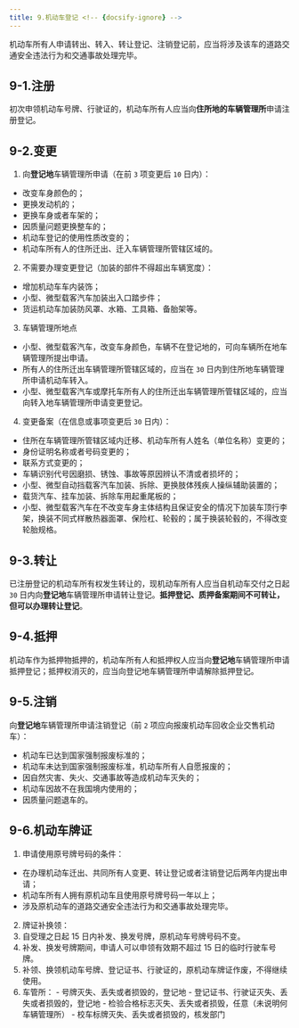```yaml
---
title: 9.机动车登记 <!-- {docsify-ignore} -->
---
```


机动车所有人申请转出、转入、转让登记、注销登记前，应当将涉及该车的道路交通安全违法行为和交通事故处理完毕。

## 9-1.注册

初次申领机动车号牌、行驶证的，机动车所有人应当向**住所地的车辆管理所**申请注册登记。

## 9-2.变更

1. 向**登记地**车辆管理所申请（在前 `3` 项变更后 `10` 日内）：
  - 改变车身颜色的；
  - 更换发动机的；
  - 更换车身或者车架的；
  - 因质量问题更换整车的；
  - 机动车登记的使用性质改变的；
  - 机动车所有人的住所迁出、迁入车辆管理所管辖区域的。

2. 不需要办理变更登记（加装的部件不得超出车辆宽度）：
  - 增加机动车车内装饰；
  - 小型、微型载客汽车加装出入口踏步件；
  - 货运机动车加装防风罩、水箱、工具箱、备胎架等。

3. 车辆管理所地点
  - 小型、微型载客汽车，改变车身颜色，车辆不在登记地的，可向车辆所在地车辆管理所提出申请。
  - 所有人的住所迁出车辆管理所管辖区域的，应当在 `30` 日内到住所地车辆管理所申请机动车转入。
  - 小型、微型载客汽车或摩托车所有人的住所迁出车辆管理所管辖区域的，应当向转入地车辆管理所申请变更登记。

4. 变更备案（在信息或事项变更后 `30` 日内）：
  - 住所在车辆管理所管辖区域内迁移、机动车所有人姓名（单位名称）变更的；
  - 身份证明名称或者号码变更的；
  - 联系方式变更的；
  - 车辆识别代号因磨损、锈蚀、事故等原因辨认不清或者损坏的；
  - 小型、微型自动挡载客汽车加装、拆除、更换肢体残疾人操纵辅助装置的；
  - 载货汽车、挂车加装、拆除车用起重尾板的；
  - 小型、微型载客汽车在不改变车身主体结构且保证安全的情况下加装车顶行李架，换装不同式样散热器面罩、保险杠、轮毂的；属于换装轮毂的，不得改变轮胎规格。

## 9-3.转让

已注册登记的机动车所有权发生转让的，现机动车所有人应当自机动车交付之日起 `30` 日内向**登记地**车辆管理所申请转让登记。**抵押登记、质押备案期间不可转让，但可以办理转让登记**。

## 9-4.抵押

机动车作为抵押物抵押的，机动车所有人和抵押权人应当向**登记地**车辆管理所申请抵押登记；抵押权消灭的，应当向登记地车辆管理所申请解除抵押登记。

## 9-5.注销

向**登记地**车辆管理所申请注销登记（前 `2` 项应向报废机动车回收企业交售机动车）：
  - 机动车已达到国家强制报废标准的；
  - 机动车未达到国家强制报废标准，机动车所有人自愿报废的；
  - 因自然灾害、失火、交通事故等造成机动车灭失的；
  - 机动车因故不在我国境内使用的；
  - 因质量问题退车的。

## 9-6.机动车牌证

1. 申请使用原号牌号码的条件：
  - 在办理机动车迁出、共同所有人变更、转让登记或者注销登记后两年内提出申请；
  - 机动车所有人拥有原机动车且使用原号牌号码一年以上；
  - 涉及原机动车的道路交通安全违法行为和交通事故处理完毕。

2. 牌证补换领：
  1. 自受理之日起 15 日内补发、换发号牌，原机动车号牌号码不变。
  2. 补发、换发号牌期间，申请人可以申领有效期不超过 15 日的临时行驶车号牌。
  3. 补领、换领机动车号牌、登记证书、行驶证的，原机动车牌证作废，不得继续使用。
  4. 车管所：
    - 号牌灭失、丢失或者损毁的，登记地
    - 登记证书、行驶证灭失、丢失或者损毁的，登记地
    - 检验合格标志灭失、丢失或者损毁，任意（未说明何车辆管理所）
    - 校车标牌灭失、丢失或者损毁的，核发部门
